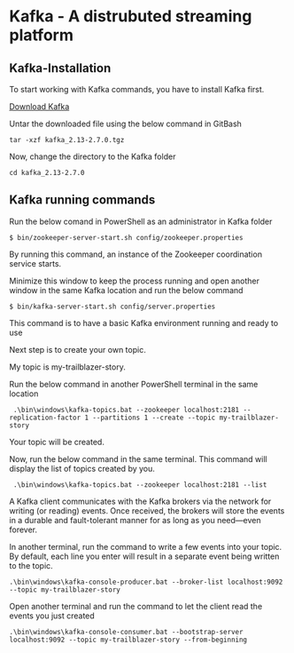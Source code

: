 # Kafka - A distrubuted streaming platform

## Kafka-Installation

To start working with Kafka commands, you have to install Kafka first.

[Download Kafka](https://apache.osuosl.org/kafka/2.7.0/kafka_2.13-2.7.0.tgz)

Untar the downloaded file using the below command in GitBash
```
tar -xzf kafka_2.13-2.7.0.tgz
```
Now, change the directory to the Kafka folder
```
cd kafka_2.13-2.7.0
```
## Kafka running commands

Run the below comand in PowerShell as an administrator in Kafka folder
```
$ bin/zookeeper-server-start.sh config/zookeeper.properties
```
By running this command, an instance of the Zookeeper coordination service starts.

Minimize this window to keep the process running and open another window in the same Kafka location and run the below command
```
$ bin/kafka-server-start.sh config/server.properties
```
This command is to have a basic Kafka environment running and ready to use

Next step is to create your own topic.

My topic is my-trailblazer-story.

Run the below command in another PowerShell terminal in the same location
```
 .\bin\windows\kafka-topics.bat --zookeeper localhost:2181 --replication-factor 1 --partitions 1 --create --topic my-trailblazer-story
 ```
 Your topic will be created.

Now, run the below command in the same terminal.  This command will display the list of topics created by you.
```
 .\bin\windows\kafka-topics.bat --zookeeper localhost:2181 --list
 ```
A Kafka client communicates with the Kafka brokers via the network for writing (or reading) events. Once received, the brokers will store the events in a durable and fault-tolerant manner for as long as you need—even forever.

In another terminal, run the command to write a few events into your topic. By default, each line you enter will result in a separate event being written to the topic.
 ```
 .\bin\windows\kafka-console-producer.bat --broker-list localhost:9092 --topic my-trailblazer-story
 ```
 Open another terminal and run the command to let the client read the events you just created
 ```
 .\bin\windows\kafka-console-consumer.bat --bootstrap-server localhost:9092 --topic my-trailblazer-story --from-beginning
 ```
